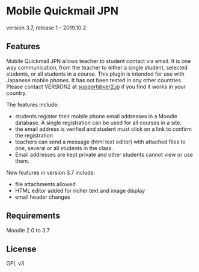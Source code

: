 Mobile Quickmail JPN
====================

version 3.7, release 1 - 2019.10.2


Features
--------

Mobile Quickmail JPN allows teacher to student contact via email. 
It is one way communication, from the teacher to either a single student, selected students, or all students in a course.
This plugin is intended for use with Japanese mobile phones.
It has not been tested in any other countries.
 Please contact VERSION2 at <support@ver2.jp> if you find it works in your country.

The features include:
* students register their mobile phone email addresses in a Moodle database. A single registration can be used for all courses in a site.
* the email address is verified and student must click on a link to confirm the registration
* teachers can send a message (html text editor) with attached files to one, several or all students in the class.
* Email addresses are kept private and other students cannot view or use them.

New features in version 3.7 include:
* file attachments allowed
* HTML editor added for richer text and image display
* email header changes

Requirements
------------

Moodle 2.0 to 3.7


License
-------

GPL v3

